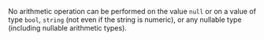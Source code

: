 No arithmetic operation can be performed on the value `null` or on a value of type `bool`, `string` (not even if the string is numeric), 
or any nullable type (including nullable arithmetic types).
